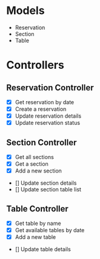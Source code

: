 # Models

-   Reservation
-   Section
-   Table

# Controllers

## Reservation Controller

-   [x] Get reservation by date
-   [x] Create a reservation
-   [x] Update reservation details
-   [x] Update reservation status

## Section Controller

-   [x] Get all sections
-   [x] Get a section
-   [x] Add a new section
-   [] Update section details
-   [] Update section table list

## Table Controller

-   [x] Get table by name
-   [x] Get available tables by date
-   [x] Add a new table
-   [] Update table details
